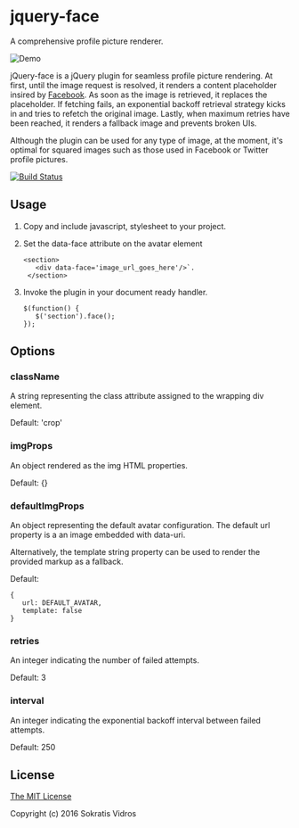 # jquery-face

A comprehensive profile picture renderer.

![Demo](http://g.recordit.co/Lum0bLIr1E.gif)

jQuery-face is a jQuery plugin for seamless profile picture rendering. At first, until the image request is resolved, it renders a content placeholder insired by [Facebook](https://codepen.io/Mestika/pen/ByNYBa). As soon as the image is retrieved, it replaces the placeholder. If fetching fails, an exponential backoff retrieval strategy kicks in and tries to refetch the original image. Lastly, when maximum retries have been reached, it renders a fallback image and prevents broken UIs.

Although the plugin can be used for any type of image, at the moment, it's optimal for squared images such as those used in Facebook or Twitter profile pictures.

[![Build Status](https://travis-ci.org/SokratisVidros/jquery-face.svg?branch=master)](https://travis-ci.org/SokratisVidros/jquery-face)

## Usage

1. Copy and include javascript, stylesheet to your project.

2. Set the data-face attribute on the avatar element

   ```
   <section>
      <div data-face='image_url_goes_here'/>`.
    </section>
   ```

3. Invoke the plugin in your document ready handler.

   ```
   $(function() {
      $('section').face();
   });
   ```

## Options

### className
A string representing the class attribute assigned to the wrapping div element.

Default: 'crop'

### imgProps
An object rendered as the img HTML properties.

Default: {}

### defaultImgProps
An object representing the default avatar configuration. The default url property is a an image embedded with data-uri. 

Alternatively, the template string property can be used to render the provided markup as a fallback.

Default:
```
{
   url: DEFAULT_AVATAR,
   template: false
}
```

### retries
An integer indicating the number of failed attempts.

Default: 3

### interval
An integer indicating the exponential backoff interval between failed attempts.

Default: 250

## License

[The MIT License](./LICENSE)

Copyright (c) 2016 Sokratis Vidros
